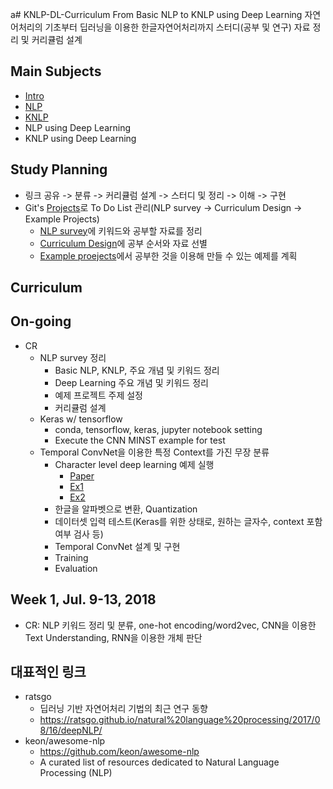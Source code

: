 a# KNLP-DL-Curriculum
From Basic NLP to KNLP using Deep Learning
자연어처리의 기초부터 딥러닝을 이용한 한글자연어처리까지 스터디(공부 및 연구) 자료 정리 및 커리큘럼 설계

## Main Subjects
- [Intro](mds/INTRO.md)
- [NLP](mds/NLP.md)
- [KNLP](mds/KNLP.md)
- NLP using Deep Learning
- KNLP using Deep Learning

## Study Planning
- 링크 공유 -> 분류 -> 커리큘럼 설계 -> 스터디 및 정리 -> 이해 -> 구현
- Git's [Projects](https://github.com/seriousmac/KNLP-DL-Curriculum/projects)로 To Do List 관리(NLP survey -> Curriculum Design -> Example Projects)
  - [NLP survey](https://github.com/seriousmac/KNLP-DL-Curriculum/projects/1)에 키워드와 공부할 자료를 정리
  - [Curriculum Design](https://github.com/seriousmac/KNLP-DL-Curriculum/projects/2)에 공부 순서와 자료 선별
  - [Example proejects](https://github.com/seriousmac/KNLP-DL-Curriculum/projects/3)에서 공부한 것을 이용해 만들 수 있는 예제를 계획

## Curriculum

## On-going
- CR
  - NLP survey 정리
    - Basic NLP, KNLP, 주요 개념 및 키워드 정리
    - Deep Learning 주요 개념 및 키워드 정리
    - 예제 프로젝트 주제 설정
    - 커리큘럼 설계
  - Keras w/ tensorflow
    - conda, tensorflow, keras, jupyter notebook setting
    - Execute the CNN MINST example for test
  - Temporal ConvNet을 이용한 특정 Context를 가진 무장 분류
    - Character level deep learning 예제 실행
      - [Paper](https://arxiv.org/abs/1509.01626)
      - [Ex1](https://offbit.github.io/how-to-read/)
      - [Ex2](https://richliao.github.io/supervised/classification/2016/11/26/textclassifier-convolutional/)
    - 한글을 알파벳으로 변환, Quantization
    - 데이터셋 입력 테스트(Keras를 위한 상태로, 원하는 글자수, context 포함 여부 검사 등)
    - Temporal ConvNet 설계 및 구현
    - Training
    - Evaluation

## Week 1, Jul. 9-13, 2018
- CR: NLP 키워드 정리 및 분류, one-hot encoding/word2vec, CNN을 이용한 Text Understanding, RNN을 이용한 개체 판단

## 대표적인 링크
- ratsgo
  - 딥러닝 기반 자연어처리 기법의 최근 연구 동향
  - https://ratsgo.github.io/natural%20language%20processing/2017/08/16/deepNLP/
- keon/awesome-nlp
  - https://github.com/keon/awesome-nlp
  - A curated list of resources dedicated to Natural Language Processing (NLP)
